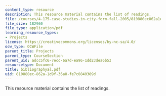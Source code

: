 ```yaml
---
content_type: resource
description: This resource material contains the list of readings.
file: /courses/4-175-case-studies-in-city-form-fall-2005/810880ec862a1d9f36a8fe7c0840389d_bibliographyal.pdf
file_size: 182960
file_type: application/pdf
learning_resource_types:
- Projects
license: https://creativecommons.org/licenses/by-nc-sa/4.0/
ocw_type: OCWFile
parent_title: Projects
parent_type: CourseSection
parent_uid: adcc5fc6-7ecc-6a7d-ea96-1dd23dea6b53
resourcetype: Document
title: bibliographyal.pdf
uid: 810880ec-862a-1d9f-36a8-fe7c0840389d
---
```

This resource material contains the list of readings.